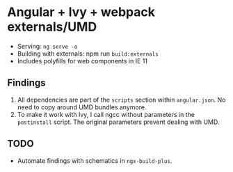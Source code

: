 # Angular + Ivy + webpack externals/UMD

- Serving: ``ng serve -o``
- Building with externals: npm run ``build:externals``
- Includes polyfills for web components in IE 11

## Findings 

1. All dependencies are part of the ``scripts`` section within ``angular.json``. No need to copy around UMD bundles anymore.
2. To make it work with Ivy, I call ngcc without parameters in the ``postinstall`` script. The original parameters prevent dealing with UMD.

## TODO

- Automate findings with schematics in ``ngx-build-plus``. 
